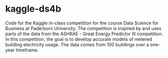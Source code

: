 # kaggle-ds4b

Code for the Kaggle in-class competition for the course Data Science for Business at Paderborn University. 
The competition is inspired by and uses parts of the data from the ASHRAE - Great Energy Predictor III competition. 
In this competition, the goal is to develop accurate models of metered building electricity usage. 
The data comes from 100 buildings over a one-year timeframe.
